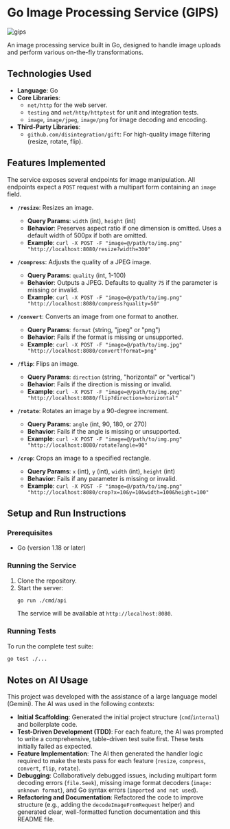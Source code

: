 # Go Image Processing Service (GIPS)
![gips](https://github.com/user-attachments/assets/ea2445f9-36d4-4b53-8f55-9302efad02a9)


An image processing service built in Go, designed to handle image uploads and perform various on-the-fly transformations.

## Technologies Used

- **Language**: Go
- **Core Libraries**:
    - `net/http` for the web server.
    - `testing` and `net/http/httptest` for unit and integration tests.
    - `image`, `image/jpeg`, `image/png` for image decoding and encoding.
- **Third-Party Libraries**:
    - `github.com/disintegration/gift`: For high-quality image filtering (resize, rotate, flip).

## Features Implemented

The service exposes several endpoints for image manipulation. All endpoints expect a `POST` request with a multipart form containing an `image` field.

- **`/resize`**: Resizes an image.
    - **Query Params**: `width` (int), `height` (int)
    - **Behavior**: Preserves aspect ratio if one dimension is omitted. Uses a default width of 500px if both are omitted.
    - **Example**: `curl -X POST -F "image=@/path/to/img.png" "http://localhost:8080/resize?width=300"`

- **`/compress`**: Adjusts the quality of a JPEG image.
    - **Query Params**: `quality` (int, 1-100)
    - **Behavior**: Outputs a JPEG. Defaults to quality `75` if the parameter is missing or invalid.
    - **Example**: `curl -X POST -F "image=@/path/to/img.png" "http://localhost:8080/compress?quality=50"`

- **`/convert`**: Converts an image from one format to another.
    - **Query Params**: `format` (string, "jpeg" or "png")
    - **Behavior**: Fails if the format is missing or unsupported.
    - **Example**: `curl -X POST -F "image=@/path/to/img.jpg" "http://localhost:8080/convert?format=png"`

- **`/flip`**: Flips an image.
    - **Query Params**: `direction` (string, "horizontal" or "vertical")
    - **Behavior**: Fails if the direction is missing or invalid.
    - **Example**: `curl -X POST -F "image=@/path/to/img.png" "http://localhost:8080/flip?direction=horizontal"`

- **`/rotate`**: Rotates an image by a 90-degree increment.
    - **Query Params**: `angle` (int, 90, 180, or 270)
    - **Behavior**: Fails if the angle is missing or unsupported.
    - **Example**: `curl -X POST -F "image=@/path/to/img.png" "http://localhost:8080/rotate?angle=90"`

- **`/crop`**: Crops an image to a specified rectangle.
    - **Query Params**: `x` (int), `y` (int), `width` (int), `height` (int)
    - **Behavior**: Fails if any parameter is missing or invalid.
    - **Example**: `curl -X POST -F "image=@/path/to/img.png" "http://localhost:8080/crop?x=10&y=10&width=100&height=100"`

## Setup and Run Instructions

### Prerequisites
- Go (version 1.18 or later)

### Running the Service
1.  Clone the repository.
2.  Start the server:
    ```sh
    go run ./cmd/api
    ```
    The service will be available at `http://localhost:8080`.

### Running Tests
To run the complete test suite:
```sh
go test ./...
```

## Notes on AI Usage

This project was developed with the assistance of a large language model (Gemini). The AI was used in the following contexts:

- **Initial Scaffolding**: Generated the initial project structure (`cmd`/`internal`) and boilerplate code.
- **Test-Driven Development (TDD)**: For each feature, the AI was prompted to write a comprehensive, table-driven test suite first. These tests initially failed as expected.
- **Feature Implementation**: The AI then generated the handler logic required to make the tests pass for each feature (`resize`, `compress`, `convert`, `flip`, `rotate`).
- **Debugging**: Collaboratively debugged issues, including multipart form decoding errors (`file.Seek`), missing image format decoders (`image: unknown format`), and Go syntax errors (`imported and not used`).
- **Refactoring and Documentation**: Refactored the code to improve structure (e.g., adding the `decodeImageFromRequest` helper) and generated clear, well-formatted function documentation and this README file.
